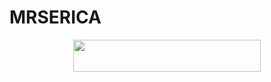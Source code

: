 # MRSERICA

<p align="center"><a href="https://heroku.com/deploy?template=https://github.com/ITS-ZAID/MRSERICA"> <img src="https://img.shields.io/badge/Deploy%20To%20Heroku-blueviolet?style=for-the-badge&logo=heroku" width="300" height="50.75"/></a></p>
